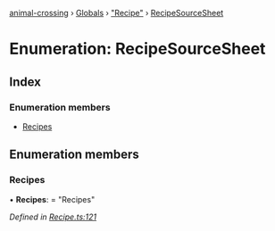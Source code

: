 [animal-crossing](../README.md) › [Globals](../globals.md) › ["Recipe"](../modules/_recipe_.md) › [RecipeSourceSheet](_recipe_.recipesourcesheet.md)

# Enumeration: RecipeSourceSheet

## Index

### Enumeration members

* [Recipes](_recipe_.recipesourcesheet.md#recipes)

## Enumeration members

###  Recipes

• **Recipes**: = "Recipes"

*Defined in [Recipe.ts:121](https://github.com/Norviah/animal-crossing/blob/d0e2651/module/types/Recipe.ts#L121)*
